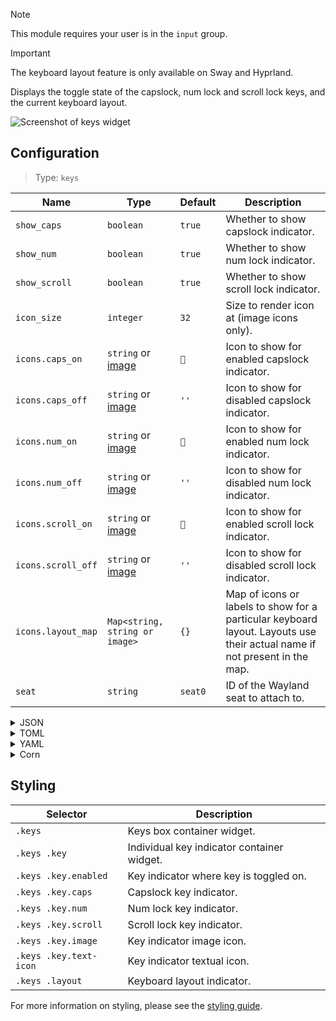 > [!NOTE]
> This module requires your user is in the `input` group.

> [!IMPORTANT]
> The keyboard layout feature is only available on Sway and Hyprland.

Displays the toggle state of the capslock, num lock and scroll lock keys, and the current keyboard layout.

![Screenshot of keys widget](https://f.jstanger.dev/github/ironbar/keys.png)

## Configuration

> Type: `keys`

| Name               | Type                           | Default | Description                                                                                                               |
| ------------------ | ------------------------------ | ------- | ------------------------------------------------------------------------------------------------------------------------- |
| `show_caps`        | `boolean`                      | `true`  | Whether to show capslock indicator.                                                                                       |
| `show_num`         | `boolean`                      | `true`  | Whether to show num lock indicator.                                                                                       |
| `show_scroll`      | `boolean`                      | `true`  | Whether to show scroll lock indicator.                                                                                    |
| `icon_size`        | `integer`                      | `32`    | Size to render icon at (image icons only).                                                                                |
| `icons.caps_on`    | `string` or [image](images)    | `󰪛`     | Icon to show for enabled capslock indicator.                                                                              |
| `icons.caps_off`   | `string` or [image](images)    | `''`    | Icon to show for disabled capslock indicator.                                                                             |
| `icons.num_on`     | `string` or [image](images)    | ``     | Icon to show for enabled num lock indicator.                                                                              |
| `icons.num_off`    | `string` or [image](images)    | `''`    | Icon to show for disabled num lock indicator.                                                                             |
| `icons.scroll_on`  | `string` or [image](images)    | ``     | Icon to show for enabled scroll lock indicator.                                                                           |
| `icons.scroll_off` | `string` or [image](images)    | `''`    | Icon to show for disabled scroll lock indicator.                                                                          |
| `icons.layout_map` | `Map<string, string or image>` | `{}`    | Map of icons or labels to show for a particular keyboard layout. Layouts use their actual name if not present in the map. |
| `seat`             | `string`                       | `seat0` | ID of the Wayland seat to attach to.                                                                                      |

<details>
<summary>JSON</summary>

```json
{
  "end": [
    {
      "type": "keys",
      "show_scroll": false,
      "icons": {
        "caps_on": "󰪛",
        "layout_map": {
          "English (US)": "🇺🇸",
          "Ukrainian": "🇺🇦"
        }
      }
    }
  ]
}
```

</details>

<details>
<summary>TOML</summary>

```toml
[[end]]
type = "keys"
show_scroll = false

[end.icons]
caps_on = "󰪛"

[end.icons.layout_map]
"English (US)" = "🇺🇸"
Ukrainian = "🇺🇦"
```

</details>

<details>
<summary>YAML</summary>

```yaml
end:
  - type: keys
    show_scroll: false
    icons:
      caps_on: 󰪛
      layout_map:
        "English (US)": 🇺🇸
        Ukrainian: 🇺🇦

```

</details>

<details>
<summary>Corn</summary>

```corn
{
end = [ 
        { 
            type = "keys" 
            show_scroll = false 
            icons.caps_on = "󰪛" 
            icons.layout_map.'English (US)' = "🇺🇸"
            icons.layout_map.Ukrainian = "🇺🇦"
        }
    ]
}
```

</details>

## Styling

| Selector               | Description                                |
| ---------------------- | ------------------------------------------ |
| `.keys`                | Keys box container widget.                 |
| `.keys .key`           | Individual key indicator container widget. |
| `.keys .key.enabled`   | Key indicator where key is toggled on.     |
| `.keys .key.caps`      | Capslock key indicator.                    |
| `.keys .key.num`       | Num lock key indicator.                    |
| `.keys .key.scroll`    | Scroll lock key indicator.                 |
| `.keys .key.image`     | Key indicator image icon.                  |
| `.keys .key.text-icon` | Key indicator textual icon.                |
| `.keys .layout`        | Keyboard layout indicator.                 |

For more information on styling, please see the [styling guide](styling-guide).
